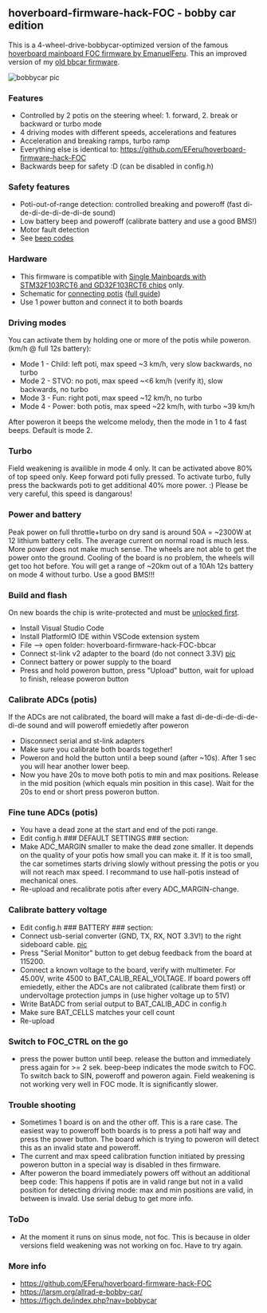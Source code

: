 ## hoverboard-firmware-hack-FOC - bobby car edition

This is a 4-wheel-drive-bobbycar-optimized version of the famous [hoverboard mainboard FOC firmware by EmanuelFeru](https://github.com/EFeru/hoverboard-firmware-hack-FOC). This an improved version of my [old bbcar firmware](https://github.com/larsmm/hoverboard-firmware-hack-bbcar).

![bobbycar pic](https://raw.githubusercontent.com/larsmm/hoverboard-firmware-hack-bbcar/master/pic1.jpg)

### Features
* Controlled by 2 potis on the steering wheel: 1. forward, 2. break or backward or turbo mode
* 4 driving modes with different speeds, accelerations and features
* Acceleration and breaking ramps, turbo ramp
* Everything else is identical to: https://github.com/EFeru/hoverboard-firmware-hack-FOC
* Backwards beep for safety :D (can be disabled in config.h)

### Safety features
* Poti-out-of-range detection: controlled breaking and poweroff (fast di-de-di-de-di-de-di-de sound)
* Low battery beep and poweroff (calibrate battery and use a good BMS!)
* Motor fault detection
* See [beep codes](https://github.com/EFeru/hoverboard-firmware-hack-FOC/wiki/Diagnostics)

### Hardware
* This firmware is compatible with [Single Mainboards with STM32F103RCT6 and GD32F103RCT6 chips](https://github.com/EFeru/hoverboard-firmware-hack-FOC/wiki/Firmware-Compatibility) only.
* Schematic for [connecting potis](https://larsm.org/wp-content/uploads/2019/08/connecting-potis-v2.png) ([full guide](https://larsm.org/allrad-e-bobby-car/))
* Use 1 power button and connect it to both boards

### Driving modes
You can activate them by holding one or more of the potis while poweron. (km/h @ full 12s battery):
* Mode 1 - Child: left poti, max speed ~3 km/h, very slow backwards, no turbo
* Mode 2 - STVO: no poti, max speed ~<6 km/h (verify it), slow backwards, no turbo
* Mode 3 - Fun: right poti, max speed ~12 km/h, no turbo
* Mode 4 - Power: both potis, max speed ~22 km/h, with turbo ~39 km/h

After poweron it beeps the welcome melody, then the mode in 1 to 4 fast beeps. Default is mode 2.

### Turbo
Field weakening is availible in mode 4 only. It can be activated above 80% of top speed only. Keep forward poti fully pressed. To activate turbo, fully press the backwards poti to get additional 40% more power. :) Please be very careful, this speed is dangarous!

### Power and battery
Peak power on full throttle+turbo on dry sand is around 50A = ~2300W at 12 lithium battery cells. The average current on normal road is much less. More power does not make much sense. The wheels are not able to get the power onto the ground. Cooling of the board is no problem, the wheels will get too hot before. You will get a range of ~20km out of a 10Ah 12s battery on mode 4 without turbo. Use a good BMS!!!

### Build and flash
On new boards the chip is write-protected and must be [unlocked first](https://github.com/EFeru/hoverboard-firmware-hack-FOC/wiki/How-to-Unlock-MCU-flash).
* Install Visual Studio Code
* Install PlatformIO IDE within VSCode extension system
* File --> open folder: hoverboard-firmware-hack-FOC-bbcar
* Connect st-link v2 adapter to the board (do not connect 3.3V) [pic](https://github.com/EFeru/hoverboard-firmware-hack-FOC#hardware)
* Connect battery or power supply to the board
* Press and hold poweron button, press "Upload" button, wait for upload to finish, release poweron button

### Calibrate ADCs (potis)
If the ADCs are not calibrated, the board will make a fast di-de-di-de-di-de-di-de sound and will poweroff emiedetly after poweron
* Disconnect serial and st-link adapters
* Make sure you calibrate both boards together!
* Poweron and hold the button until a beep sound (after ~10s). After 1 sec you will hear another lower beep.
* Now you have 20s to move both potis to min and max positions. Release in the mid position (which equals min position in this case). Wait for the 20s to end or short press poweron button.

### Fine tune ADCs (potis)
* You have a dead zone at the start and end of the poti range.
* Edit config.h ### DEFAULT SETTINGS ### section:
* Make ADC_MARGIN smaller to make the dead zone smaller. It depends on the quality of your potis how small you can make it. If it is too small, the car sometimes starts driving slowly without pressing the potis or you will not reach max speed. I recommand to use hall-potis instead of mechanical ones.
* Re-upload and recalibrate potis after every ADC_MARGIN-change.

### Calibrate battery voltage
* Edit config.h ### BATTERY ### section:
* Connect usb-serial converter (GND, TX, RX, NOT 3.3V!) to the right sideboard cable. [pic](https://github.com/EFeru/hoverboard-firmware-hack-FOC#hardware)
* Press "Serial Monitor" button to get debug feedback from the board at 115200.
* Connect a known voltage to the board, verify with multimeter. For 45.00V, write 4500 to BAT_CALIB_REAL_VOLTAGE. If board powers off emiedetly, either the ADCs are not calibrated (calibrate them first) or undervoltage protection jumps in (use higher voltage up to 51V)
* Write BatADC from serial output to BAT_CALIB_ADC in config.h
* Make sure BAT_CELLS matches your cell count
* Re-upload

### Switch to FOC_CTRL on the go
* press the power button until beep. release the button and immediately press again for >= 2 sek. beep-beep indicates the mode switch to FOC. To switch back to SIN, poweroff and poweron again. Field weakening is not working very well in FOC mode. It is significantly slower.

### Trouble shooting
* Sometimes 1 board is on and the other off. This is a rare case. The easiest way to poweroff both boards is to press a poti half way and press the power button. The board which is trying to poweron will detect this as an invalid state and poweroff.
* The current and max speed calibration function initiated by pressing poweron button in a special way is disabled in thes firmware.
* After poweron the board immediately powers off without an additional beep code: This happens if potis are in valid range but not in a valid position for detecting driving mode: max and min positions are valid, in between is invald. Use serial debug to get more info.

### ToDo
* At the moment it runs on sinus mode, not foc. This is because in older versions field weakening was not working on foc. Have to try again.

### More info
* https://github.com/EFeru/hoverboard-firmware-hack-FOC
* https://larsm.org/allrad-e-bobby-car/
* https://figch.de/index.php?nav=bobbycar